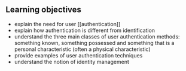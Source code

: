 ## Learning objectives
- explain the need for user [[authentication]]
- explain how authentication is different from identification
- understand the three main classes of user authentication methods: something known, something possessed and something that is a personal characteristic (often a physical characteristic)
- provide examples of user authentication techniques
- understand the notion of identity management
